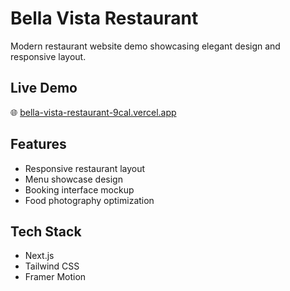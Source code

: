 # Bella Vista Restaurant

Modern restaurant website demo showcasing elegant design and responsive layout.

## Live Demo
🌐 [bella-vista-restaurant-9cal.vercel.app](https://bella-vista-restaurant-9cal.vercel.app/)

## Features
- Responsive restaurant layout
- Menu showcase design
- Booking interface mockup
- Food photography optimization

## Tech Stack
- Next.js
- Tailwind CSS
- Framer Motion
